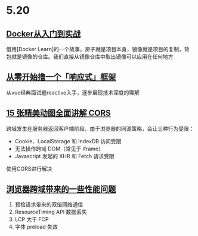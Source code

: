 # 5.20

## [Docker从入门到实战](https://yeasy.gitbook.io/docker_practice/introduction/what)

借用[Docker Learn]的一个故事，房子就是项目本身，镜像就是项目的复制，背包就是镜像的仓库。我们直接从镜像仓库中取出镜像可以应用在任何地方

## [从零开始撸一个「响应式」框架](https://juejin.cn/post/7201314551576690749)

从vue经典面试题reactive入手，逐步展现技术深度的理解

## [15 张精美动图全面讲解 CORS](https://supercodepower.com/HTTP_CORS_visualized)

跨域发生在服务器返回客户端阶段，由于浏览器的同源策略，会让三种行为受限：

- Cookie、LocalStorage 和 IndexDB 访问受限
- 无法操作跨域 DOM（常见于 iframe）
- Javascript 发起的 XHR 和 Fetch 请求受限

使用CORS进行解决

## [浏览器跨域带来的一些性能问题](https://supercodepower.com/cross-origin-and-performance)

1. 预检请求带来的双倍网络通信
2. ResourceTiming API 数据丢失
3. LCP 大于 FCP
4. 字体 preload 失效
